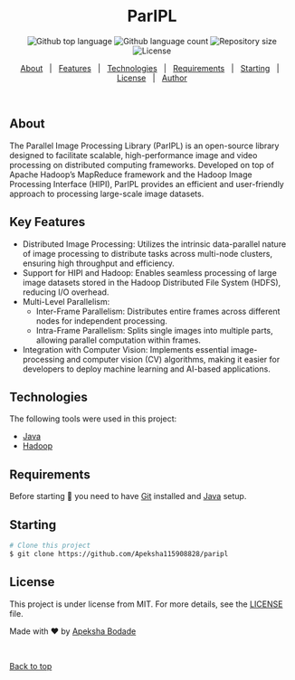 <div align="center" id="top"> 
  <!-- <img src="./.github/app.gif" alt="ParIPL" /> -->

  &#xa0;

  <!-- <a href="https://paripl.netlify.app">Demo</a> -->
</div>

<h1 align="center">ParIPL</h1>

<p align="center">
  <img alt="Github top language" src="https://img.shields.io/github/languages/top/Apeksha115908828/paripl?color=56BEB8">

  <img alt="Github language count" src="https://img.shields.io/github/languages/count/Apeksha115908828/paripl?color=56BEB8">

  <img alt="Repository size" src="https://img.shields.io/github/repo-size/Apeksha115908828/paripl?color=56BEB8">

  <img alt="License" src="https://img.shields.io/github/license/Apeksha115908828/paripl?color=56BEB8">

  <!-- <img alt="Github issues" src="https://img.shields.io/github/issues/{{YOUR_GITHUB_USERNAME}}/paripl?color=56BEB8" /> -->

  <!-- <img alt="Github forks" src="https://img.shields.io/github/forks/{{YOUR_GITHUB_USERNAME}}/paripl?color=56BEB8" /> -->

  <!-- <img alt="Github stars" src="https://img.shields.io/github/stars/{{YOUR_GITHUB_USERNAME}}/paripl?color=56BEB8" /> -->
</p>

<p align="center">
  <a href="#about">About</a> &#xa0; | &#xa0; 
  <a href="#key-features">Features</a> &#xa0; | &#xa0;
  <a href="#technologies">Technologies</a> &#xa0; | &#xa0;
  <a href="#requirements">Requirements</a> &#xa0; | &#xa0;
  <a href="#starting">Starting</a> &#xa0; | &#xa0;
  <a href="#license">License</a> &#xa0; | &#xa0;
  <a href="https://github.com/Apeksha115908828" target="_blank">Author</a>
</p>

<br>

## About ##

The Parallel Image Processing Library (ParIPL) is an open-source library designed to facilitate scalable, high-performance image and video processing on distributed computing frameworks. Developed on top of Apache Hadoop’s MapReduce framework and the Hadoop Image Processing Interface (HIPI), ParIPL provides an efficient and user-friendly approach to processing large-scale image datasets.

<!-- # Features ## -->

## Key Features ##
- Distributed Image Processing: Utilizes the intrinsic data-parallel nature of image processing to distribute tasks across multi-node clusters, ensuring high throughput and efficiency.
- Support for HIPI and Hadoop: Enables seamless processing of large image datasets stored in the Hadoop Distributed File System (HDFS), reducing I/O overhead.
- Multi-Level Parallelism:
  - Inter-Frame Parallelism: Distributes entire frames across different nodes for independent processing.
  - Intra-Frame Parallelism: Splits single images into multiple parts, allowing parallel computation within frames.
- Integration with Computer Vision: Implements essential image-processing and computer vision (CV) algorithms, making it easier for developers to deploy machine learning and AI-based applications.

## Technologies ##

The following tools were used in this project:

- [Java](https://www.java.com/en/)
- [Hadoop](https://hadoop.apache.org/)

## Requirements ##

Before starting 🏁 you need to have [Git](https://git-scm.com) installed and [Java](https://www.java.com/en/) setup.

## Starting ##

```bash
# Clone this project
$ git clone https://github.com/Apeksha115908828/paripl
```

## License ##

This project is under license from MIT. For more details, see the [LICENSE](LICENSE.md) file.


Made with ❤️ by <a href="https://github.com/Apeksha115908828" target="_blank">Apeksha Bodade</a>

&#xa0;

<a href="#top">Back to top</a>


[def]: ttps://github.com/{{YOUR_GITHUB_USERNAME}
